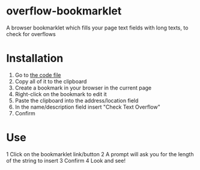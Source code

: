 # overflow-bookmarklet
A browser bookmarklet which fills your page text fields with long texts, to check for overflows

# Installation
1. Go to [the code file](https://raw.githubusercontent.com/ramtob/overflow-bookmark/master/dist/overflow-bookmark.js)
2. Copy all of it to the clipboard
3. Create a bookmark in your browser in the current page
4. Right-click on the bookmark to edit it
5. Paste the clipboard into the address/location field
6. In the name/description field insert "Check Text Overflow"
7. Confirm

# Use
1 Click on the bookmarklet link/button
2 A prompt will ask you for the length of the string to insert
3 Confirm
4 Look and see!

